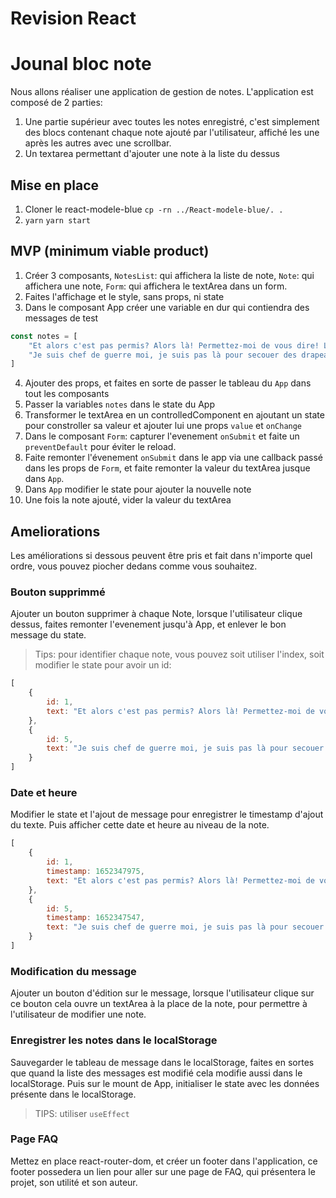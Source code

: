 # Revision React
# Jounal bloc note

Nous allons réaliser une application de gestion de notes. L'application est composé de 2 parties:
1. Une partie supérieur avec toutes les notes enregistré, c'est simplement des blocs contenant chaque note ajouté par l'utilisateur, affiché les une après les autres avec une scrollbar.
2. Un textarea permettant d'ajouter une note à la liste du dessus


## Mise en place
1. Cloner le react-modele-blue `cp -rn ../React-modele-blue/. .`
2. `yarn` `yarn start`


## MVP (minimum viable product)
1. Créer 3 composants, `NotesList`: qui affichera la liste de note, `Note`: qui affichera une note, `Form`: qui affichera le textArea dans un form.
2. Faites l'affichage et le style, sans props, ni state
3. Dans le composant App créer une variable en dur qui contiendra des messages de test
```javascript
const notes = [
    "Et alors c'est pas permis? Alors là! Permettez-moi de vous dire! Le coup du mystérieux chevalier gaulois solitaire à la rescousse de l’opprimé. Ca fait vraiment bidon comme légende! Allez-y mollo avec la joie! Ben c’est bien ce que j’ai dit! Provençal le Gaulois… le Galois… Ouais je vois ce que vous voulez dire…",
    "Je suis chef de guerre moi, je suis pas là pour secouer des drapeaux et jouer de la trompette. Mais parce qu’on a des frais! Vous pouvez pas vous rentrer ça dans le crâne? Vous en avez encore beaucoup du sensationnel comme ça? Ah il faut la tenter celle-là! Mais ils ont pas le droit de décider de la retraite eux-mêmes! On l’a dit et redit ça! Alors dites vous que c’est un combat réel et montrez-moi ce que vous avez dans l’slibard!"
]
```
4. Ajouter des props, et faites en sorte de passer le tableau du `App` dans tout les composants
5. Passer la variables `notes` dans le state du App
6. Transformer le textArea en un controlledComponent en ajoutant un state pour constroller sa valeur et ajouter lui une props `value` et `onChange`
7. Dans le composant `Form`: capturer l'evenement `onSubmit` et faite un `preventDefault` pour éviter le reload.
8. Faite remonter l'évenement `onSubmit` dans le app via une callback passé dans les props de `Form`, et faite remonter la valeur du textArea jusque dans `App`.
9. Dans `App` modifier le state pour ajouter la nouvelle note
10. Une fois la note ajouté, vider la valeur du textArea

## Ameliorations
Les améliorations si dessous peuvent être pris et fait dans n'importe quel ordre, vous pouvez piocher dedans comme vous souhaitez.

### Bouton supprimmé
Ajouter un bouton supprimer à chaque Note, lorsque l'utilisateur clique dessus, faites remonter l'evenement jusqu'à App, et enlever le bon message du state.
> Tips: pour identifier chaque note, vous pouvez soit utiliser l'index, soit modifier le state pour avoir un id:
```javascript
[
    {
        id: 1,
        text: "Et alors c'est pas permis? Alors là! Permettez-moi de vous dire! Le coup du mystérieux chevalier gaulois solitaire à la rescousse de l’opprimé. Ca fait vraiment bidon comme légende! Allez-y mollo avec la joie! Ben c’est bien ce que j’ai dit! Provençal le Gaulois… le Galois… Ouais je vois ce que vous voulez dire…"
    }, 
    {
        id: 5,
        text: "Je suis chef de guerre moi, je suis pas là pour secouer des drapeaux et jouer de la trompette. Mais parce qu’on a des frais! Vous pouvez pas vous rentrer ça dans le crâne? Vous en avez encore beaucoup du sensationnel comme ça? Ah il faut la tenter celle-là! Mais ils ont pas le droit de décider de la retraite eux-mêmes! On l’a dit et redit ça! Alors dites vous que c’est un combat réel et montrez-moi ce que vous avez dans l’slibard!"
    }
]
```

### Date et heure
Modifier le state et l'ajout de message pour enregistrer le timestamp d'ajout du texte. Puis afficher cette date et heure au niveau de la note.
```javascript
[
    {
        id: 1,
        timestamp: 1652347975,
        text: "Et alors c'est pas permis? Alors là! Permettez-moi de vous dire! Le coup du mystérieux chevalier gaulois solitaire à la rescousse de l’opprimé. Ca fait vraiment bidon comme légende! Allez-y mollo avec la joie! Ben c’est bien ce que j’ai dit! Provençal le Gaulois… le Galois… Ouais je vois ce que vous voulez dire…"
    }, 
    {
        id: 5,
        timestamp: 1652347547,
        text: "Je suis chef de guerre moi, je suis pas là pour secouer des drapeaux et jouer de la trompette. Mais parce qu’on a des frais! Vous pouvez pas vous rentrer ça dans le crâne? Vous en avez encore beaucoup du sensationnel comme ça? Ah il faut la tenter celle-là! Mais ils ont pas le droit de décider de la retraite eux-mêmes! On l’a dit et redit ça! Alors dites vous que c’est un combat réel et montrez-moi ce que vous avez dans l’slibard!"
    }
]
```

### Modification du message
Ajouter un bouton d'édition sur le message, lorsque l'utilisateur clique sur ce bouton cela ouvre un textArea à la place de la note, pour permettre à l'utilisateur de modifier une note.

### Enregistrer les notes dans le localStorage
Sauvegarder le tableau de message dans le localStorage, faites en sortes que quand la liste des messages est modifié cela modifie aussi dans le localStorage. Puis sur le mount de App, initialiser le state avec les données présente dans le localStorage.
> TIPS: utiliser `useEffect`

### Page FAQ
Mettez en place react-router-dom, et créer un footer dans l'application, ce footer possedera un lien pour aller sur une page de FAQ, qui présentera le projet, son utilité et son auteur.